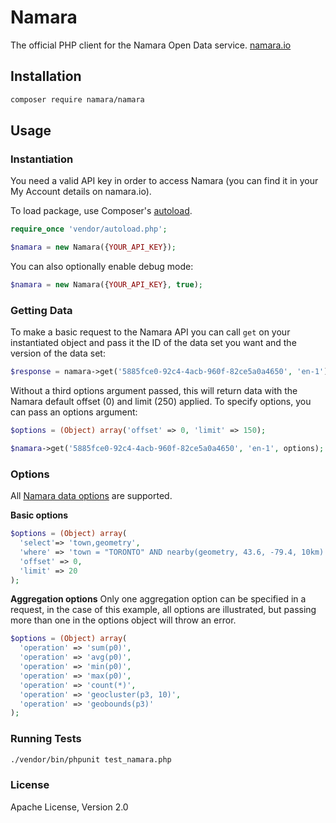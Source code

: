 Namara
======

The official PHP client for the Namara Open Data service. [namara.io](https://namara.io)

## Installation

```bash
composer require namara/namara
```

## Usage

### Instantiation

You need a valid API key in order to access Namara (you can find it in your My Account details on namara.io).

To load package, use Composer's [autoload](https://getcomposer.org/doc/00-intro.md#autoloading).
```php
require_once 'vendor/autoload.php';

$namara = new Namara({YOUR_API_KEY});
```

You can also optionally enable debug mode:

```php
$namara = new Namara({YOUR_API_KEY}, true);
```

### Getting Data

To make a basic request to the Namara API you can call `get` on your instantiated object and pass it the ID of the data set you want and the version of the data set:

```php
$response = namara->get('5885fce0-92c4-4acb-960f-82ce5a0a4650', 'en-1');
```

Without a third options argument passed, this will return data with the Namara default offset (0) and limit (250) applied. To specify options, you can pass an options argument:

```php
$options = (Object) array('offset' => 0, 'limit' => 150);

$namara->get('5885fce0-92c4-4acb-960f-82ce5a0a4650', 'en-1', options);
```

### Options

All [Namara data options](https://namara.io/#/api) are supported.

**Basic options**

```php
$options = (Object) array(
  'select'=> 'town,geometry',
  'where' => 'town = "TORONTO" AND nearby(geometry, 43.6, -79.4, 10km)',
  'offset' => 0,
  'limit' => 20
);
```

**Aggregation options**
Only one aggregation option can be specified in a request, in the case of this example, all options are illustrated, but passing more than one in the options object will throw an error.

```php
$options = (Object) array(
  'operation' => 'sum(p0)',
  'operation' => 'avg(p0)',
  'operation' => 'min(p0)',
  'operation' => 'max(p0)',
  'operation' => 'count(*)',
  'operation' => 'geocluster(p3, 10)',
  'operation' => 'geobounds(p3)'
);
```

### Running Tests

```bash
./vendor/bin/phpunit test_namara.php
```

### License

Apache License, Version 2.0
